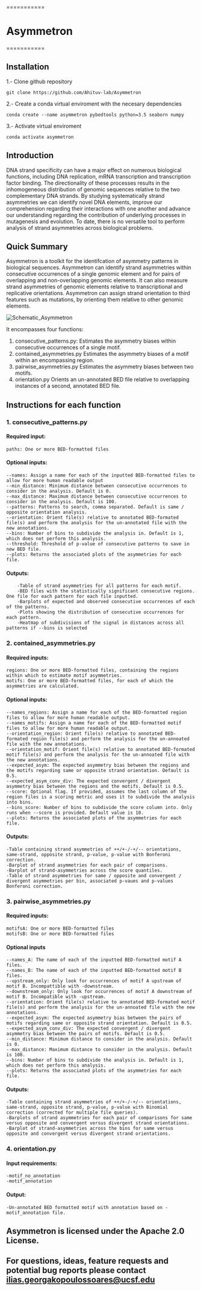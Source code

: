 ===========
# Asymmetron
===========

## Installation

1.- Clone github repository

	git clone https://github.com/Ahituv-lab/Asymmetron

2.- Create a conda virtual enviroment with the necesary dependencies 

	conda create --name asymmetron pybedtools python=3.5 seaborn numpy

3.- Activate virtual enviroment
	
	conda activate asymmetron

## Introduction
DNA strand specificity can have a major effect on numerous biological functions, including DNA replication, mRNA transcription and transcription factor binding. The directionality of these processes results in the inhomogeneous distribution of genomic sequences relative to the two complementary DNA strands. By studying systematically strand asymmetries we can identify novel DNA elements, improve our comprehension regarding their interactions with one another and advance our understanding regarding the contribution of underlying processes in mutagenesis and evolution. To date, there is no versatile tool to perform analysis of strand asymmetries across biological problems. 

## Quick Summary 
Asymmetron is a toolkit for the identifcation of asymmetry patterns in biological sequences. Asymmetron can identify strand asymmetries within consecutive occurrences of a single genomic element and for pairs of overlapping and non-overlapping genomic elements. It can also measure strand asymmetries of genomic elements relative to transcriptional and replicative orientations. Asymmetron can assign strand orientation to third features such as mutations, by orienting them relative to other genomic elements. 

![Schematic_Asymmetron](Resources/Schematic_Asymmetron.png)


It encompasses four functions:
1.	consecutive_patterns.py:	Estimates the asymmetry biases within consecutive occurrences of a single motif.
2.	contained_asymmetries.py	Estimates the asymmetry biases of a motif within an encompassing region.	
3.	pairwise_asymmetries.py		Estimates the asymmetry biases between two motifs.
4.	orientation.py			Orients an un-annotated BED file relative to overlapping instances of a second, annotated BED file.

## Instructions for each function

### 1. consecutive_patterns.py
#### Required input:
	paths: One or more BED-formatted files
#### Optional inputs:
	--names: Assign a name for each of the inputted BED-formatted files to allow for more human readable output
	--min_distance: Minimum distance between consecutive occurrences to consider in the analysis. Default is 0.
	--max_distance: Maximum distance between consecutive occurrences to consider in the analysis. Default is 100.
	--patterns: Patterns to search, comma separated. Default is same / opposite orientation analysis.
	--orientation: Orient file(s) relative to annotated BED-formated file(s) and perform the analysis for the un-annotated file with the new annotations.
	--bins: Number of bins to subdivide the analysis in. Default is 1, which does not perform this analysis.
	--threshold: Threshold of p-value of consecutive patterns to save in new BED file.
    --plots: Returns the associated plots of the asymmetries for each file.
#### Outputs:
        -Table of strand asymmetries for all patterns for each motif.
        -BED files with the statistically significant consecutive regions. One file for each pattern for each file inputted.
        -Barplots of expected and observed consecutive occurrences of each of the patterns.
        -Plots showing the distribution of consecutive occurrences for each pattern.
        -Heatmap of subdivisions of the signal in distances across all patterns if --bins is selected

### 2. contained_asymmetries.py
#### Required inputs:
	regions: One or more BED-formatted files, containing the regions within which to estimate motif asymmetries.
	motifs: One or more BED-formatted files, for each of which the asymmetries are calculated.
#### Optional inputs:
	--names_regions: Assign a name for each of the BED-formatted region files to allow for more human readable output.
	--names_motifs: Assign a name for each of the BED-formatted motif files to allow for more human readable output.
	--orientation_region: Orient file(s) relative to annotated BED-formated region file(s) and perform the analysis for the un-annoated file with the new annotations.
	--orientation_motif: Orient file(s) relative to annotated BED-formated motif file(s) and perform the analysis for the un-annoated file with the new annotations.
	--expected_asym: The expected asymmetry bias between the regions and the motifs regarding same or opposite strand orientation. Default is 0.5.
	--expected_asym_conv_div: The expected convergent / divergent asymmetry bias between the regions and the motifs. Default is 0.5.
	--score: Optional flag. If provided, assumes the last column of the region files is a scoring metric and uses it to subdivide the analysis into bins.
	--bins_score: Number of bins to subdivide the score column into. Only runs when --score is provided. Default value is 10.
	--plots: Returns the associated plots of the asymmetries for each file.
#### Outputs:
	-Table containing strand asymmetries of ++/+-/-+/-- orientations, same-strand, opposite strand, p-value, p-value with Bonferoni correction.
	-Barplot of strand asymmetries for each pair of comparisons.
	-Barplot of strand-asymmetries across the score quantiles.
	-Table of strand asymmetries for same / opposite and convergent / divergent asymmetries per bin, associated p-vaues and p-values Bonferoni correction.

### 3. pairwise_asymmetries.py
#### Required inputs:
	motifsA: One or more BED-formatted files
	motifsB: One or more BED-formatted files
#### Optional inputs
	--names_A: The name of each of the inputted BED-formatted motif A files.
	--names_B: The name of each of the inputted BED-formatted motif B files.
	--upstream_only: Only look for occurrences of motif A upstream of motif B. Incompattible with -downstream.
	--downstream_only: Only look for occurrences of motif A downstream of motif B. Incompatible with -upstream.
	--orientation: Orient file(s) relative to annotated BED-formated motif file(s) and perform the analysis for the un-annoated file with the new annotations.
	--expected_asym: The expected asymmetry bias between the pairs of motifs regarding same or opposite strand orientation. Default is 0.5.
	--expected_asym_conv_div: The expected convergent / divergent asymmetry bias between the pairs of motifs. Default is 0.5.
	--min_distance: Minimum distance to consider in the analysis. Default is 0.
	--max_distance: Maximum distance to consider in the analysis. Default is 100.
	--bins: Number of bins to subdivide the analysis in. Default is 1, which does not perform this analysis.
	--plots: Returns the associated plots of the asymmetries for each file.
#### Outputs:
	-Table containing strand asymmetries of ++/+-/-+/-- orientations, same-strand, opposite strand, p-value, p-value with Binomial correction (corrected for multiple file queries). 
	-Barplots of strand asymmetries for each pair of comparisons for same versus opposite and convergent versus divergent strand orientations.
	-Barplot of strand-asymmetries across the bins for same versus opposite and convergent versus divergent strand orientations.

### 4. orientation.py 	
#### Input requirements:
	-motif_no_annotation
	-motif_annotation
#### Output:
	-Un-annotated BED formatted motif with annotation based on -motif_annotation file.


## Asymmetron is licensed under the Apache 2.0 License.

## For questions, ideas, feature requests and potential bug reports please contact ilias.georgakopoulossoares@ucsf.edu 
